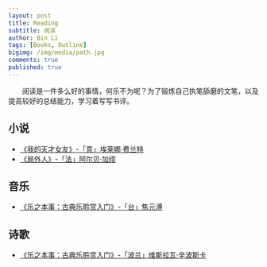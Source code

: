 ```yaml
---
layout: post
title: Reading
subtitle: 阅读
author: Bin Li
tags: [Books, Outline]
bigimg: /img/media/path.jpg
comments: true
published: true
---
```


　　阅读是一件多么好的事情，何乐不为呢？为了锻炼自己执笔舔磨的文笔，以及提高较好的总结能力，学习着写写书评。

## 小说
* [《我的天才女友》-「意」埃莱娜·费兰特](https://binlidaily.github.io/2018-01-30-Lamica-geniale)
* [《局外人》-「法」阿尔贝·加缪](https://binlidaily.github.io/2018-01-01-The-Stranger)

## 音乐
* [《乐之本事：古典乐聆赏入门》-「台」焦元溥](https://binlidaily.github.io/2019-06-06-乐之本事)

## 诗歌
* [《乐之本事：古典乐聆赏入门》-「波兰」维斯拉瓦·辛波斯卡](https://binlidaily.github.io/2019-06-06-万物静默如谜)